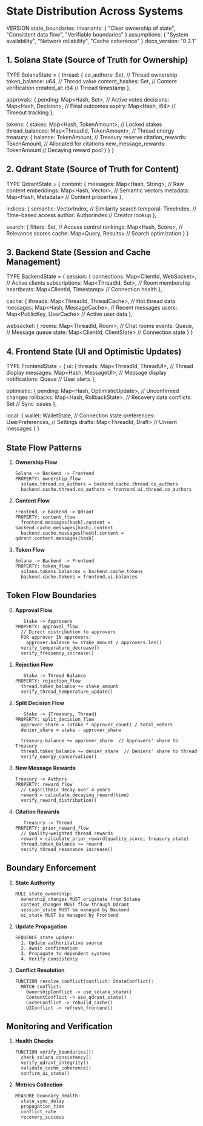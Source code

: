 # State Distribution Across Systems

VERSION state_boundaries:
invariants: {
"Clear ownership of state",
"Consistent data flow",
"Verifiable boundaries"
}
assumptions: {
"System availability",
"Network reliability",
"Cache coherence"
}
docs_version: "0.2.1"

## 1. Solana State (Source of Truth for Ownership)

TYPE SolanaState = {
thread: {
co_authors: Set<PublicKey>, // Thread ownership
token_balance: u64, // Thread value
content_hashes: Set<Hash>, // Content verification
created_at: i64 // Thread timestamp
},

approvals: {
pending: Map<Hash, Set<PublicKey>>, // Active votes
decisions: Map<Hash, Decision>, // Final outcomes
expiry: Map<Hash, i64> // Timeout tracking
},

tokens: {
stakes: Map<Hash, TokenAmount>, // Locked stakes
thread_balances: Map<ThreadId, TokenAmount>, // Thread energy
treasury: {
balance: TokenAmount, // Treasury reserve
citation_rewards: TokenAmount, // Allocated for citations
new_message_rewards: TokenAmount // Decaying reward pool
}
}
}

## 2. Qdrant State (Source of Truth for Content)

TYPE QdrantState = {
content: {
messages: Map<Hash, String>, // Raw content
embeddings: Map<Hash, Vector>, // Semantic vectors
metadata: Map<Hash, Metadata> // Content properties
},

indices: {
semantic: VectorIndex, // Similarity search
temporal: TimeIndex, // Time-based access
author: AuthorIndex // Creator lookup
},

search: {
filters: Set<Filter>, // Access control
rankings: Map<Hash, Score>, // Relevance scores
cache: Map<Query, Results> // Search optimization
}
}

## 3. Backend State (Session and Cache Management)

TYPE BackendState = {
session: {
connections: Map<ClientId, WebSocket>, // Active clients
subscriptions: Map<ThreadId, Set<ClientId>>, // Room membership
heartbeats: Map<ClientId, Timestamp> // Connection health
},

cache: {
threads: Map<ThreadId, ThreadCache>, // Hot thread data
messages: Map<Hash, MessageCache>, // Recent messages
users: Map<PublicKey, UserCache> // Active user data
},

websocket: {
rooms: Map<ThreadId, Room>, // Chat rooms
events: Queue<Event>, // Message queue
state: Map<ClientId, ClientState> // Connection state
}
}

## 4. Frontend State (UI and Optimistic Updates)

TYPE FrontendState = {
ui: {
threads: Map<ThreadId, ThreadUI>, // Thread display
messages: Map<Hash, MessageUI>, // Message display
notifications: Queue<Notification> // User alerts
},

optimistic: {
pending: Map<Hash, OptimisticUpdate>, // Unconfirmed changes
rollbacks: Map<Hash, RollbackState>, // Recovery data
conflicts: Set<StateConflict> // Sync issues
},

local: {
wallet: WalletState, // Connection state
preferences: UserPreferences, // Settings
drafts: Map<ThreadId, Draft> // Unsent messages
}
}

## State Flow Patterns

1. **Ownership Flow**

   ```
   Solana -> Backend -> Frontend
   PROPERTY: ownership_flow
     solana.thread.co_authors = backend.cache.thread.co_authors
     backend.cache.thread.co_authors = frontend.ui.thread.co_authors
   ```

2. **Content Flow**

   ```
   Frontend -> Backend -> Qdrant
   PROPERTY: content_flow
     frontend.messages[hash].content = backend.cache.messages[hash].content
     backend.cache.messages[hash].content = qdrant.content.messages[hash]
   ```

3. **Token Flow**
   ```
   Solana -> Backend -> Frontend
   PROPERTY: token_flow
     solana.tokens.balances = backend.cache.tokens
     backend.cache.tokens = frontend.ui.balances
   ```

## Token Flow Boundaries

0. **Approval Flow**

   ```
      Stake -> Approvers
   PROPERTY: approval_flow
     // Direct distribution to approvers
     FOR approver IN approvers:
       approver.balance += stake_amount / approvers.len()
     verify_temperature_decrease()
     verify_frequency_increase()
   ```

1. **Rejection Flow**

   ```
      Stake -> Thread Balance
   PROPERTY: rejection_flow
     thread.token_balance += stake_amount
     verify_thread_temperature_update()
   ```

2. **Split Decision Flow**

   ```
      Stake -> {Treasury, Thread}
   PROPERTY: split_decision_flow
     approver_share = (stake * approver_count) / total_voters
     denier_share = stake - approver_share

     treasury.balance += approver_share  // Approvers' share to Treasury
     thread.token_balance += denier_share  // Deniers' share to thread
     verify_energy_conservation()
   ```

3. **New Message Rewards**

   ```
   Treasury -> Authors
   PROPERTY: reward_flow
     // Logarithmic decay over 4 years
     reward = calculate_decaying_reward(time)
     verify_reward_distribution()
   ```

4. **Citation Rewards**
   ```
      Treasury -> Thread
   PROPERTY: prior_reward_flow
     // Quality-weighted thread rewards
     reward = calculate_prior_reward(quality_score, treasury_state)
     thread.token_balance += reward
     verify_thread_resonance_increase()
   ```

## Boundary Enforcement

1. **State Authority**

   ```
   RULE state_ownership:
     ownership_changes MUST originate from Solana
     content_changes MUST flow through Qdrant
     session_state MUST be managed by Backend
     ui_state MUST be managed by Frontend
   ```

2. **Update Propagation**

   ```
   SEQUENCE state_update:
     1. Update authoritative source
     2. Await confirmation
     3. Propagate to dependent systems
     4. Verify consistency
   ```

3. **Conflict Resolution**
   ```
   FUNCTION resolve_conflict(conflict: StateConflict):
     MATCH conflict:
       OwnershipConflict -> use_solana_state()
       ContentConflict -> use_qdrant_state()
       CacheConflict -> rebuild_cache()
       UIConflict -> refresh_frontend()
   ```

## Monitoring and Verification

1. **Health Checks**

   ```
   FUNCTION verify_boundaries():
     check_solana_consistency()
     verify_qdrant_integrity()
     validate_cache_coherence()
     confirm_ui_state()
   ```

2. **Metrics Collection**
   ```
   MEASURE boundary_health:
     state_sync_delay
     propagation_time
     conflict_rate
     recovery_success
   ```
